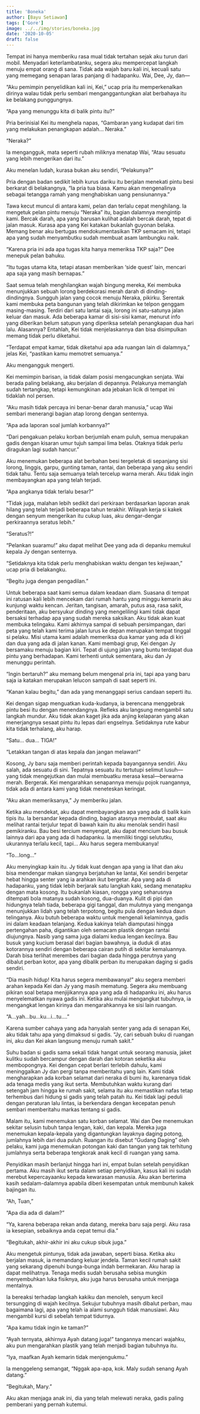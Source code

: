 ```yaml
---
title: 'Boneka'
author: [Bayu Setiawan]
tags: ['Gore']
image: ../../img/stories/boneka.jpg
date: '2020-10-05'
draft: false
---
```

Tempat ini hanya memberiku rasa mual tidak tertahan sejak aku turun dari mobil. Menyadari keterlambatanku, segera aku mempercepat langkah menuju empat orang di sana. Tidak ada wajah baru kali ini, kecuali satu yang memegang senapan laras panjang di hadapanku. Wai, Dee, Jy, dan—

“Aku pemimpin penyelidikan kali ini, Kei,” ucap pria itu memperkenalkan dirinya walau tidak perlu sembari menganggantungkan alat berbahaya itu ke belakang punggungnya.

“Apa yang menunggu kita di balik pintu itu?”

Pria berinisial Kei itu menghela napas, “Gambaran yang kudapat dari tim yang melakukan penangkapan adalah… Neraka.”

“Neraka?”

Ia mengangguk, mata seperti rubah miliknya menatap Wai, “Atau sesuatu yang lebih mengerikan dari itu.”

Aku menelan ludah, kurasa bukan aku sendiri, “Pelakunya?”

Pria dengan badan sedikit lebih kurus dariku itu berjalan menekati pintu besi berkarat di belakangnya, “Ia pria tua biasa. Kamu akan mengenalinya sebagai tetangga ramah yang menghabiskan uang pensiunannya.”

Tawa kecut muncul di antara kami, pelan dan terlalu cepat menghilang. Ia mengetuk pelan pintu menuju “Neraka” itu, bagian dalamnya mengintip kami. Bercak darah, apa yang barusan kulihat adalah bercak darah, tepat di jalan masuk. Kurasa apa yang Kei katakan bukanlah guyonan belaka. Memang benar aku bertugas mendokumentasikan TKP semacam ini, tetapi apa yang sudah menyambutku sudah membuat asam lambungku naik.

“Karena pria ini ada apa tugas kita hanya memeriksa TKP saja?” Dee menepuk pelan bahuku.

“Itu tugas utama kita, tetapi atasan memberikan ‘side quest’ lain, mencari apa saja yang masih bernapas.”

Saat semua telah menghilangkan wajah bingung mereka, Kei membuka menunjukkan sebuah lorong berdekorasi merah darah di dinding-dindingnya. Sungguh jalan yang cocok menuju Neraka, pikirku. Serentak kami membuka peta bangunan yang telah dikirimkan ke telpon genggam masing-masing. Terdiri dari satu lantai saja, lorong ini satu-satunya jalan keluar dan masuk. Ada beberapa kamar di sisi-sisi kamar, menurut info yang diberikan belum satupun yang diperiksa setelah penangkapan dua hari lalu. Alasannya? Entahlah, Kei tidak menjelaskannya dan bisa disimpulkan memang tidak perlu diketahui.

“Terdapat empat kamar, tidak diketahui apa ada ruangan lain di dalamnya,” jelas Kei, “pastikan kamu memotret semuanya.”

Aku mengangguk mengerti.

Kei memimpin barisan, ia tidak dalam posisi mengacungkan senjata. Wai berada paling belakang, aku berjalan di depannya. Pelakunya memanglah sudah tertangkap, tetapi kemungkinan ada jebakan licik di tempat ini tidaklah nol persen.

“Aku masih tidak percaya ini benar-benar darah manusia,” ucap Wai sembari menerangi bagian atap lorong dengan senternya.

“Apa ada laporan soal jumlah korbannya?”

“Dari pengakuan pelaku korban berjumlah enam puluh, semua merupakan gadis dengan kisaran umur tujuh sampai lima belas. Otaknya tidak perlu diragukan lagi sudah hancur.”

Aku menemukan beberapa alat berbahan besi tergeletak di sepanjang sisi lorong, linggis, garpu, gunting taman, rantai, dan beberapa yang aku sendiri tidak tahu. Tentu saja semuanya telah tercelup warna merah. Aku tidak ingin membayangkan apa yang telah terjadi.

“Apa angkanya tidak terlalu besar?”

“Tidak juga, malahan lebih sedikit dari perkiraan berdasarkan laporan anak hilang yang telah terjadi beberapa tahun terakhir. Wilayah kerja si kakek dengan senyum mengerikan itu cukup luas, aku dengar-dengar perkiraannya seratus lebih.”

“Seratus?!”

“Pelankan suaramu!” aku dapat melihat Dee yang ada di depanku memukul kepala Jy dengan senternya.

“Setidaknya kita tidak perlu menghabiskan waktu dengan tes kejiwaan,” ucap pria di belakangku.

“Begitu juga dengan pengadilan.”

Untuk beberapa saat kami semua dalam keadaan diam. Suasana di tempat ini ratusan kali lebih mencekam dari rumah hantu yang minggu kemarin aku kunjungi waktu kencan. Jeritan, tangisan, amarah, putus asa, rasa sakit, penderitaan, aku bersyukur dinding yang mengelilingi kami tidak dapat bersaksi terhadap apa yang sudah mereka saksikan. Aku tidak akan kuat membuka telingaku. Kami akhirnya sampai di sebuah persimpangan, dari peta yang telah kami terima jalan lurus ke depan merupakan tempat tinggal si pelaku. Misi utama kami adalah memeriksa dua kamar yang ada di kiri dan dua yang ada di jalan kanan. Kami membagi grup, Kei dengan Jy bersamaku menuju bagian kiri.
Tepat di ujung jalan yang buntu terdapat dua pintu yang berhadapan. Kami terhenti untuk sementara, aku dan Jy menunggu perintah.

“Ingin bertaruh?” aku memang belum mengenal pria ini, tapi apa yang baru saja ia katakan merupakan lelucon sampah di saat seperti ini.

“Kanan kalau begitu,” dan ada yang menanggapi serius candaan seperti itu.

Kei dengan sigap menguatkan kuda-kudanya, ia berencana menggebrak pintu besi itu dengan menendangnya. Refleks aku langsung mengambil satu langkah mundur. Aku tidak akan kaget jika ada anjing kelaparan yang akan menerjangnya sesaat pintu itu lepas dari engselnya. Setidaknya rute kabur kita tidak terhalang, aku harap.

“Satu… dua… TIGA!”

“Letakkan tangan di atas kepala dan jangan melawan!”

Kosong, Jy baru saja memberi perintah kepada bayangannya sendiri. Aku salah, ada sesuatu di sini. Tepatnya sesuatu itu tertutupi selimut lusuh—yang tidak mengejutkan dan mulai membuatku merasa kesal—berwarna merah. Bergerak. Kei mengarahkan senapannya menuju pojok ruangannya, tidak ada di antara kami yang tidak meneteskan keringat.

“Aku akan memeriksanya,” Jy memberiku jalan.

Ketika aku mendekat, aku dapat membayangkan apa yang ada di balik kain tipis itu. Ia bersandar kepada dinding, bagian atasnya membulat, saat aku melihat rantai terjulur tepat di bawah kain itu aku menolak sendiri hasil pemikiranku. Bau besi tercium menyengat, aku dapat mencium bau busuk lainnya dari apa yang ada di hadapanku. Ia memiliki tinggi selututku, ukurannya terlalu kecil, tapi… Aku harus segera membukanya!

“To…long…”

Aku menyingkap kain itu. Jy tidak kuat dengan apa yang ia lihat dan aku bisa mendengar makan siangnya berjatuhan ke lantai, Kei sendiri bergetar hebat hingga senter yang ia arahkan ikut bergetar. Apa yang ada di hadapanku, yang tidak lebih berjarak satu langkah kaki, sedang menatapku dengan mata kosong. Itu bukanlah kiasan, rongga yang seharusnya ditempati bola matanya sudah kosong, dua-duanya. Kulit di pipi dan hidungnya telah tiada, beberapa gigi tanggal, dan mulutnya yang menganga menunjukkan lidah yang telah terpotong, begitu pula dengan kedua daun telinganya. Aku butuh beberapa waktu untuk mengenali kelaminnya, gadis ini dalam keadaan telanjang. Kedua kakinya telah diamputasi hingga pertengahan paha, digantikan oleh semacam plastik dengan rantai diujungnya. Nasib yang sama juga dialami kedua lengan kecilnya. Bau busuk yang kucium berasal dari bagian bawahnya, ia duduk di atas kotorannya sendiri dengan beberapa cairan putih di sekitar kemaluannya. Darah bisa terlihat merembes dari bagian dada hingga perutnya yang dibalut perban kotor, apa yang dibalik perban itu merupakan daging si gadis sendiri.

“Dia masih hidup! Kita harus segera membawanya!” aku segera memberi arahan kepada Kei dan Jy yang masih mematung.
Segera aku membuang pikiran soal betapa menjijikannya apa yang ada di hadapanku ini, aku harus menyelematkan nyawa gadis ini. Ketika aku mulai mengangkat tubuhnya, ia mengangkat lengan kirinya dan mengarahkannya ke sisi lain ruangan.

“A…yah…bu…ku…i…tu….”

Karena sumber cahaya yang ada hanyalah senter yang ada di senapan Kei, aku tidak tahu apa yang dimaksud si gadis.
“Jy, cari sebuah buku di ruangan ini, aku dan Kei akan langsung menuju rumah sakit.”

Suhu badan si gadis sama sekali tidak hangat untuk seorang manusia, jaket kulitku sudah bercampur dengan darah dan kotoran seketika aku membopongnya. Kei dengan cepat berlari terlebih dahulu, kami meninggalkan Jy dan pergi tanpa memberitahu yang lain. Kami tidak mengharapkan ada korban selamat dari neraka di bumi itu, karenanya tidak ada tenaga medis yang ikut serta. Membutuhkan waktu kurang dari setengah jam hingga ke rumah sakit, selama itu aku memastikan nafas tetap terhembus dari hidung si gadis yang telah patah itu. Kei tidak lagi peduli dengan peraturan lalu lintas, ia berkendara dengan kecepatan penuh sembari memberitahu markas tentang si gadis.

Malam itu, kami menemukan satu korban selamat. Wai dan Dee menemukan sekitar selusin tubuh tanpa lengan, kaki, dan kepala. Mereka juga menemukan kepala-kepala yang digantungkan layaknya daging potong, jumlahnya lebih dari dua puluh. Ruangan itu disebut “Gudang Daging” oleh pelaku, kami juga menemukan potongan kaki dan tangan yang tak terhitung jumlahnya serta beberapa tengkorak anak kecil di ruangan yang sama.

Penyidikan masih berlanjut hingga hari ini, empat bulan setelah penyidikan pertama. Aku masih ikut serta dalam setiap penyidikan, kasus kali ini sudah merebut kepercayaanku kepada kewarasan manusia. Aku akan berterima kasih sedalam-dalamnya apabila diberi kesempatan untuk membunuh kakek bajingan itu.

“Ah, Tuan,”

“Apa dia ada di dalam?”

“Ya, karena beberapa rekan anda datang, mereka baru saja pergi. Aku rasa ia kesepian, sebaiknya anda cepat temui dia.”

“Begitukah, akhir-akhir ini aku cukup sibuk juga.”

Aku mengetuk pintunya, tidak ada jawaban, seperti biasa. Ketika aku berjalan masuk, ia memandang keluar jendela. Taman kecil rumah sakit yang sekarang dipenuhi bunga-bunga indah bermekaran. Aku harap ia dapat melihatnya. Tenaga medis sudah berusaha sebisa mungkin menyembuhkan luka fisiknya, aku juga harus berusaha untuk menjaga mentalnya. 

Ia bereaksi terhadap langkah kakiku dan menoleh, senyum kecil tersungging di wajah kecilnya. Sekujur tubuhnya masih dibalut perban, mau bagaimana lagi, apa yang telah ia alami sungguh tidak manusiawi. Aku mengambil kursi di sebelah tempat tidurnya.

“Apa kamu tidak ingin ke taman?”

“Ayah ternyata, akhirnya Ayah datang juga!” tangannya mencari wajahku, aku pun mengarahkan plastik yang telah menjadi bagian tubuhnya itu.

“Iya, maafkan Ayah kemarin tidak menjengukmu.”

Ia menggeleng semangat, “Nggak apa-apa, kok. Maly sudah senang Ayah datang.”

“Begitukah, Mary.”

Aku akan menjaga anak ini, dia yang telah melewati neraka, gadis paling pemberani yang pernah kutemui.
